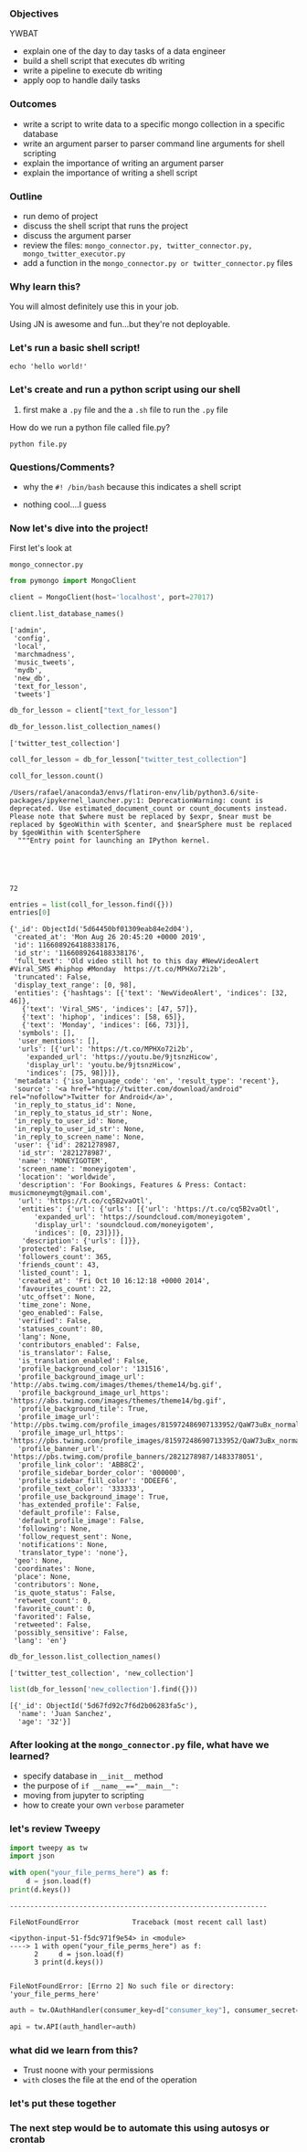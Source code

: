 
### Objectives
YWBAT 
- explain one of the day to day tasks of a data engineer
- build a shell script that executes db writing
- write a pipeline to execute db writing
- apply oop to handle daily tasks

### Outcomes
- write a script to write data to a specific mongo collection in a specific database
- write an argument parser to parser command line arguments for shell scripting
- explain the importance of writing an argument parser
- explain the importance of writing a shell script


### Outline
- run demo of project
- discuss the shell script that runs the project
- discuss the argument parser
- review the files: `mongo_connector.py, twitter_connector.py, mongo_twitter_executor.py`
- add a function in the `mongo_connector.py or twitter_connector.py` files



### Why learn this?
You will almost definitely use this in your job. 

Using JN is awesome and fun...but they're not deployable. 


### Let's run a basic shell script! 

```
echo 'hello world!'
```

### Let's create and run a python script using our shell

1) first make a `.py` file and the a `.sh` file to run the `.py` file

How do we run a python file called file.py?

`python file.py`

### Questions/Comments?
- why the `#! /bin/bash` because this indicates a shell script

- nothing cool....I guess

### Now let's dive into the project! 

First let's look at 

`mongo_connector.py`


```python
from pymongo import MongoClient
```


```python
client = MongoClient(host='localhost', port=27017)
```


```python
client.list_database_names()
```




    ['admin',
     'config',
     'local',
     'marchmadness',
     'music_tweets',
     'mydb',
     'new_db',
     'text_for_lesson',
     'tweets']




```python
db_for_lesson = client["text_for_lesson"]
```


```python
db_for_lesson.list_collection_names()
```




    ['twitter_test_collection']




```python
coll_for_lesson = db_for_lesson["twitter_test_collection"]
```


```python
coll_for_lesson.count()
```

    /Users/rafael/anaconda3/envs/flatiron-env/lib/python3.6/site-packages/ipykernel_launcher.py:1: DeprecationWarning: count is deprecated. Use estimated_document_count or count_documents instead. Please note that $where must be replaced by $expr, $near must be replaced by $geoWithin with $center, and $nearSphere must be replaced by $geoWithin with $centerSphere
      """Entry point for launching an IPython kernel.





    72




```python
entries = list(coll_for_lesson.find({}))
entries[0]
```




    {'_id': ObjectId('5d64450bf01309eab84e2d04'),
     'created_at': 'Mon Aug 26 20:45:20 +0000 2019',
     'id': 1166089264188338176,
     'id_str': '1166089264188338176',
     'full_text': 'Old video still hot to this day #NewVideoAlert #Viral_SMS #hiphop #Monday  https://t.co/MPHXo72i2b',
     'truncated': False,
     'display_text_range': [0, 98],
     'entities': {'hashtags': [{'text': 'NewVideoAlert', 'indices': [32, 46]},
       {'text': 'Viral_SMS', 'indices': [47, 57]},
       {'text': 'hiphop', 'indices': [58, 65]},
       {'text': 'Monday', 'indices': [66, 73]}],
      'symbols': [],
      'user_mentions': [],
      'urls': [{'url': 'https://t.co/MPHXo72i2b',
        'expanded_url': 'https://youtu.be/9jtsnzHicow',
        'display_url': 'youtu.be/9jtsnzHicow',
        'indices': [75, 98]}]},
     'metadata': {'iso_language_code': 'en', 'result_type': 'recent'},
     'source': '<a href="http://twitter.com/download/android" rel="nofollow">Twitter for Android</a>',
     'in_reply_to_status_id': None,
     'in_reply_to_status_id_str': None,
     'in_reply_to_user_id': None,
     'in_reply_to_user_id_str': None,
     'in_reply_to_screen_name': None,
     'user': {'id': 2821278987,
      'id_str': '2821278987',
      'name': 'MONEYIGOTEM',
      'screen_name': 'moneyigotem',
      'location': 'worldwide',
      'description': 'For Bookings, Features & Press: Contact: musicmoneymgt@gmail.com',
      'url': 'https://t.co/cq5B2vaOtl',
      'entities': {'url': {'urls': [{'url': 'https://t.co/cq5B2vaOtl',
          'expanded_url': 'https://soundcloud.com/moneyigotem',
          'display_url': 'soundcloud.com/moneyigotem',
          'indices': [0, 23]}]},
       'description': {'urls': []}},
      'protected': False,
      'followers_count': 365,
      'friends_count': 43,
      'listed_count': 1,
      'created_at': 'Fri Oct 10 16:12:18 +0000 2014',
      'favourites_count': 22,
      'utc_offset': None,
      'time_zone': None,
      'geo_enabled': False,
      'verified': False,
      'statuses_count': 80,
      'lang': None,
      'contributors_enabled': False,
      'is_translator': False,
      'is_translation_enabled': False,
      'profile_background_color': '131516',
      'profile_background_image_url': 'http://abs.twimg.com/images/themes/theme14/bg.gif',
      'profile_background_image_url_https': 'https://abs.twimg.com/images/themes/theme14/bg.gif',
      'profile_background_tile': True,
      'profile_image_url': 'http://pbs.twimg.com/profile_images/815972486907133952/QaW73uBx_normal.jpg',
      'profile_image_url_https': 'https://pbs.twimg.com/profile_images/815972486907133952/QaW73uBx_normal.jpg',
      'profile_banner_url': 'https://pbs.twimg.com/profile_banners/2821278987/1483378051',
      'profile_link_color': 'ABB8C2',
      'profile_sidebar_border_color': '000000',
      'profile_sidebar_fill_color': 'DDEEF6',
      'profile_text_color': '333333',
      'profile_use_background_image': True,
      'has_extended_profile': False,
      'default_profile': False,
      'default_profile_image': False,
      'following': None,
      'follow_request_sent': None,
      'notifications': None,
      'translator_type': 'none'},
     'geo': None,
     'coordinates': None,
     'place': None,
     'contributors': None,
     'is_quote_status': False,
     'retweet_count': 0,
     'favorite_count': 0,
     'favorited': False,
     'retweeted': False,
     'possibly_sensitive': False,
     'lang': 'en'}




```python
db_for_lesson.list_collection_names()
```




    ['twitter_test_collection', 'new_collection']




```python
list(db_for_lesson['new_collection'].find({}))
```




    [{'_id': ObjectId('5d67fd92c7f6d2b06283fa5c'),
      'name': 'Juan Sanchez',
      'age': '32'}]



### After looking at the `mongo_connector.py` file, what have we learned?

- specify database in `__init__` method
- the purpose of `if __name__=="__main__":`
- moving from jupyter to scripting
- how to create your own `verbose` parameter

### let's review Tweepy


```python
import tweepy as tw
import json
```


```python
with open("your_file_perms_here") as f:
    d = json.load(f)
print(d.keys())
```


    ---------------------------------------------------------------

    FileNotFoundError             Traceback (most recent call last)

    <ipython-input-51-f5dc971f9e54> in <module>
    ----> 1 with open("your_file_perms_here") as f:
          2     d = json.load(f)
          3 print(d.keys())


    FileNotFoundError: [Errno 2] No such file or directory: 'your_file_perms_here'



```python
auth = tw.OAuthHandler(consumer_key=d["consumer_key"], consumer_secret=d["consumer_secret"])
```


```python
api = tw.API(auth_handler=auth)
```

### what did we learn from this?
- Trust noone with your permissions
- `with` closes the file at the end of the operation

### let's put these together

### The next step would be to automate this using autosys or crontab

